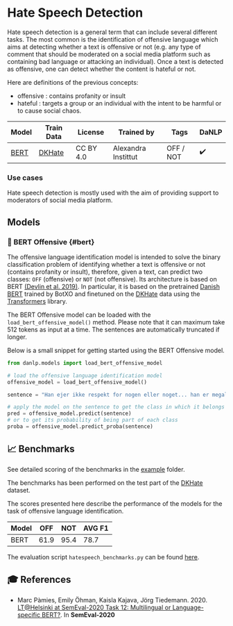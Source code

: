 Hate Speech Detection
=====================

Hate speech detection is a general term that can include several different tasks. 
The most common is the identification of offensive language which aims at detecting whether a text is offensive or not (e.g. any type of comment that should be moderated on a social media platform such as containing bad language or attacking an individual). 
Once a text is detected as offensive, one can detect whether the content is hateful or not. 

Here are definitions of the previous concepts: 
 * offensive : contains profanity or insult
 * hateful : targets a group or an individual with the intent to be harmful or to cause social chaos.
 

| Model         | Train Data                      | License   | Trained by          | Tags      | DaNLP |
|---------------|---------------------------------|-----------|---------------------|-----------|-------|
| [BERT](#bert) | [DKHate](../datasets.md#dkhate) | CC BY 4.0 | Alexandra Instittut | OFF / NOT | ✔️    |


### Use cases 

Hate speech detection is mostly used with the aim of providing support to moderators of social media platform. 

## Models

### 🔧 BERT Offensive {#bert}

The offensive language identification model is intended to solve the binary classification problem of identifying whether a text is offensive or not (contains profanity or insult), therefore, given a text, can predict two classes: `OFF` (offensive) or `NOT` (not offensive). 
Its architecture is based on BERT [(Devlin et al. 2019)](https://www.aclweb.org/anthology/N19-1423/). 
In particular, it is based on the pretrained [Danish BERT](https://github.com/botxo/nordic_bert) trained by BotXO and finetuned on the [DKHate](../datasets.md#dkhate) data using the [Transformers](https://github.com/huggingface/transformers) library. 

The BERT Offensive model can be loaded with the `load_bert_offensive_model()` method. 
Please note that it can maximum take 512 tokens as input at a time. The sentences are automatically truncated if longer.

Below is a small snippet for getting started using the BERT Offensive model. 

```python
from danlp.models import load_bert_offensive_model

# load the offensive language identification model
offensive_model = load_bert_offensive_model()

sentence = "Han ejer ikke respekt for nogen eller noget... han er megaloman og psykopat"

# apply the model on the sentence to get the class in which it belongs
pred = offensive_model.predict(sentence)
# or to get its probability of being part of each class
proba = offensive_model.predict_proba(sentence)
```


## 📈 Benchmarks

See detailed scoring of the benchmarks in the [example](<https://github.com/alexandrainst/danlp/tree/master/examples>) folder.

The benchmarks has been performed on the test part of the [DKHate](../datasets.md#dkhate) dataset.

The scores presented here describe the performance of the models for the task of offensive language identification. 

| Model | OFF  | NOT  | AVG F1 |
|-------|------|------|--------|
| BERT  | 61.9 | 95.4 | 78.7   |


The evaluation script `hatespeech_benchmarks.py` can be found [here](https://github.com/alexandrainst/danlp/blob/master/examples/benchmarks/hatespeech_benchmarks.py).


## 🎓 References 

- Marc Pàmies, Emily Öhman, Kaisla Kajava, Jörg Tiedemann. 2020. [LT@Helsinki at SemEval-2020 Task 12: Multilingual or Language-specific BERT?](https://aclanthology.org/2020.semeval-1.205/). In **SemEval-2020**

  
